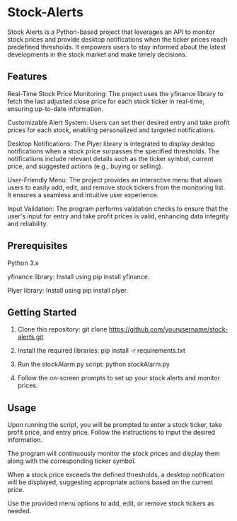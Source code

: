 # Stock-Alerts
Stock Alerts is a Python-based project that leverages an API to monitor stock prices and provide desktop notifications when the ticker prices reach predefined thresholds. It empowers users to stay informed about the latest developments in the stock market and make timely decisions.

## Features
Real-Time Stock Price Monitoring: The project uses the yfinance library to fetch the last adjusted close price for each stock ticker in real-time, ensuring up-to-date information.

Customizable Alert System: Users can set their desired entry and take profit prices for each stock, enabling personalized and targeted notifications.

Desktop Notifications: The Plyer library is integrated to display desktop notifications when a stock price surpasses the specified thresholds. The notifications include relevant details such as the ticker symbol, current price, and suggested actions (e.g., buying or selling).

User-Friendly Menu: The project provides an interactive menu that allows users to easily add, edit, and remove stock tickers from the monitoring list. It ensures a seamless and intuitive user experience.

Input Validation: The program performs validation checks to ensure that the user's input for entry and take profit prices is valid, enhancing data integrity and reliability.

## Prerequisites
Python 3.x

yfinance library: Install using pip install yfinance.

Plyer library: Install using pip install plyer.

## Getting Started
1. Clone this repository: git clone https://github.com/yourusername/stock-alerts.git

2. Install the required libraries: pip install -r requirements.txt

3. Run the stockAlarm.py script: python stockAlarm.py

4. Follow the on-screen prompts to set up your stock alerts and monitor prices.
## Usage
Upon running the script, you will be prompted to enter a stock ticker, take profit price, and entry price. Follow the instructions to input the desired information.

The program will continuously monitor the stock prices and display them along with the corresponding ticker symbol.

When a stock price exceeds the defined thresholds, a desktop notification will be displayed, suggesting appropriate actions based on the current price.

Use the provided menu options to add, edit, or remove stock tickers as needed.
